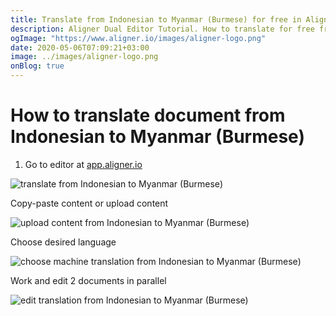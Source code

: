 ```yaml
---
title: Translate from Indonesian to Myanmar (Burmese) for free in Aligner Editor
description: Aligner Dual Editor Tutorial. How to translate for free from Indonesian to Myanmar (Burmese). Aligner is multilingual document management platform. 
ogImage: "https://www.aligner.io/images/aligner-logo.png"
date: 2020-05-06T07:09:21+03:00
image: ../images/aligner-logo.png
onBlog: true
---
```


# How to translate document from Indonesian to Myanmar (Burmese)

1. Go to editor at [app.aligner.io](https://app.aligner.io "Aligner App web page")

![translate from Indonesian to Myanmar (Burmese)](../aligner-blank-editor.png "translate from Indonesian to Myanmar (Burmese)")

Copy-paste content or upload content

![upload content from Indonesian to Myanmar (Burmese)](../aligner-uploaded-document.png "upload content from Indonesian to Myanmar (Burmese)")

Choose desired language

![choose machine translation from Indonesian to Myanmar (Burmese)](../aligner-language-dropdown.png "choose machine translation from Indonesian to Myanmar (Burmese)")

Work and edit 2 documents in parallel

![edit translation from Indonesian to Myanmar (Burmese)](../aligner-double-sitded-editor.png "edit translation from Indonesian to Myanmar (Burmese)")

